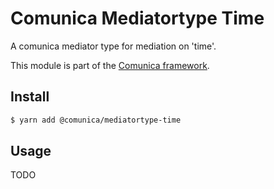 # Comunica Mediatortype Time

A comunica mediator type for mediation on 'time'. 

This module is part of the [Comunica framework](https://github.com/comunica/comunica).

## Install

```bash
$ yarn add @comunica/mediatortype-time
```

## Usage

TODO
